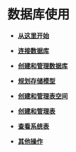 # 数据库使用<a name="ZH-CN_TOPIC_0289900056"></a>

-   **[从这里开始](从这里开始.md)**  

-   **[连接数据库](连接数据库.md)**  

-   **[创建和管理数据库](创建和管理数据库.md)**  

-   **[规划存储模型](规划存储模型.md)**  

-   **[创建和管理表空间](创建和管理表空间.md)**  

-   **[创建和管理表](创建和管理表.md)**  

-   **[查看系统表](查看系统表.md)**  

-   **[其他操作](其他操作.md)**  


